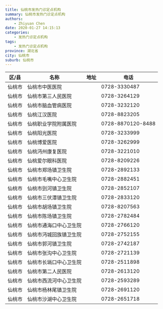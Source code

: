 ```yaml
---
title: 仙桃市发热门诊定点机构
summary: 仙桃市发热门诊定点机构
authors: 
    - Zhiyuan Chen
date: 2020-01-27 14:15:13
categories: 
    - 发热门诊定点机构
tags: 
    - 发热门诊定点机构
province: 湖北省
city: 仙桃市
suburb: 仙桃市
---
```


|  区/县  |  名称  |  地址  |  电话  |
|------|-------|------|------|
|  仙桃市  |  仙桃市中医医院  |    |  0728-3330487  
|  仙桃市  |  仙桃市第三人民医院  |    |  0728-3264129  
|  仙桃市  |  仙桃市脑血管病医院  |    |  0728-3232120  
|  仙桃市  |  仙桃江汉医院  |    |  0728-8823205  
|  仙桃市  |  仙桃职业学院附属医院  |    |  0728-8870120-8488  
|  仙桃市  |  仙桃阳光医院  |    |  0728-3233999  
|  仙桃市  |  仙桃博爱医院  |    |  0728-3262999  
|  仙桃市  |  仙桃沔州康复医院  |    |  0728-3221010  
|  仙桃市  |  仙桃爱尔眼科医院  |    |  0728-8209226  
|  仙桃市  |  仙桃市郑场镇卫生院  |    |  0728-2892133  
|  仙桃市  |  仙桃市毛嘴中心卫生院  |    |  0728-2882451  
|  仙桃市  |  仙桃市剅河镇卫生院  |    |  0728-2852107  
|  仙桃市  |  仙桃市三伏潭镇卫生院  |    |  0728-2833120  
|  仙桃市  |  仙桃市胡场镇卫生院  |    |  0728-8207563  
|  仙桃市  |  仙桃市陈场镇卫生院  |    |  0728-2782484  
|  仙桃市  |  仙桃市通海口中心卫生院  |    |  0728-2766120  
|  仙桃市  |  仙桃市沔城回族镇卫生院  |    |  0728-2752155  
|  仙桃市  |  仙桃市郭河镇卫生院  |    |  0728-2742187  
|  仙桃市  |  仙桃市张沟中心卫生院  |    |  0728-2721139  
|  仙桃市  |  仙桃市长埫口中心卫生院  |    |  0728-2511898  
|  仙桃市  |  仙桃市第二人民医院  |    |  0728-2613120  
|  仙桃市  |  仙桃市西流河中心卫生院  |    |  0728-2593289  
|  仙桃市  |  仙桃市杨林尾镇卫生院  |    |  0728-2691120  
|  仙桃市  |  仙桃市沙湖中心卫生院  |    |  0728-2651718  

